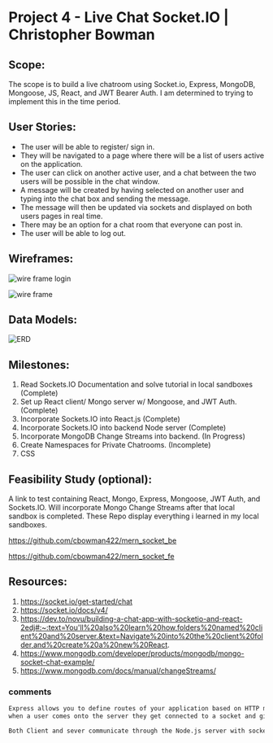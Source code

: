 # Project 4 - Live Chat Socket.IO | Christopher Bowman

## Scope: 

The scope is to build a live chatroom using Socket.io, Express, MongoDB, Mongoose, JS, React, and JWT Bearer Auth. I am determined to trying to implement this in the time period.

## User Stories: 

- The user will be able to register/ sign in.
- They will be navigated to a page where there will be a list of users active on the application.
- The user can click on another active user, and a chat between the two users will be possible in the chat window.
- A message will be created by having selected on another user and typing into the chat box and sending the message.
- The message will then be updated via sockets and displayed on both users pages in real time.
- There may be an option for a chat room that everyone can post in.
- The user will be able to log out.

## Wireframes:

![wire frame login](https://imgur.com/d1X8i50.jpg)

![wire frame](https://imgur.com/SRlwaLU.jpg)

## Data Models:

![ERD](https://imgur.com/glg98eH.jpg)

## Milestones:

1. Read Sockets.IO Documentation and solve tutorial in local sandboxes (Complete)
2. Set up React client/ Mongo server w/ Mongoose, and JWT Auth. (Complete)
3. Incorporate Sockets.IO into React.js (Complete)
4. Incorporate Sockets.IO into backend Node server (Complete)
5. Incorporate MongoDB Change Streams into backend. (In Progress)
6. Create Namespaces for Private Chatrooms. (Incomplete)
7.  CSS

## Feasibility Study (optional):

A link to test containing React, Mongo, Express, Mongoose, JWT Auth, and Sockets.IO. Will incorporate Mongo Change Streams after that local sandbox is completed.
These Repo display everything i learned in my local sandboxes.

https://github.com/cbowman422/mern_socket_be

https://github.com/cbowman422/mern_socket_fe

## Resources:

1. https://socket.io/get-started/chat
2. https://socket.io/docs/v4/
3. https://dev.to/novu/building-a-chat-app-with-socketio-and-react-2edj#:~:text=You'll%20also%20learn%20how,folders%20named%20client%20and%20server.&text=Navigate%20into%20the%20client%20folder,and%20create%20a%20new%20React.
4. https://www.mongodb.com/developer/products/mongodb/mongo-socket-chat-example/
5. https://www.mongodb.com/docs/manual/changeStreams/


### comments

```bash
Express allows you to define routes of your application based on HTTP methods and URLs. http event listener for connecting to port. on the sever instance we bind to socket 'connection' event and provide socket as argument 
when a user comes onto the server they get connected to a socket and given a socket id and information.

Both Client and sever communicate through the Node.js server with sockets. so messages need to be sent to node server on both sides.
```
